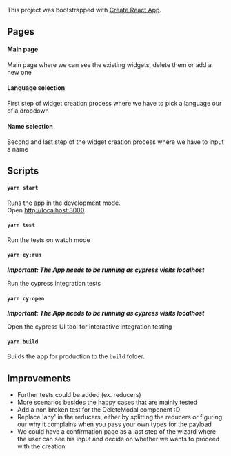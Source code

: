 This project was bootstrapped with [Create React App](https://github.com/facebook/create-react-app).

## Pages

#### Main page
Main page where we can see the existing widgets, delete them or add a new one

#### Language selection
First step of widget creation process where we have to pick a language our of a dropdown

#### Name selection
Second and last step of the widget creation process where we have to input a name

#### 
## Scripts

#### `yarn start`

Runs the app in the development mode.\
Open [http://localhost:3000](http://localhost:3000)

#### `yarn test`

Run the tests on watch mode

#### `yarn cy:run`

***Important: The App needs to be running as cypress visits localhost***

Run the cypress integration tests

#### `yarn cy:open`

***Important: The App needs to be running as cypress visits localhost***

Open the cypress UI tool for interactive integration testing

#### `yarn build`

Builds the app for production to the `build` folder.

## Improvements

- Further tests could be added (ex. reducers)
- More scenarios besides the happy cases that are mainly tested
- Add a non broken test for the DeleteModal component :D
- Replace 'any' in the reducers, either by splitting the reducers or figuring our why it complains when you pass your own types for the payload
- We could have a confirmation page as a last step of the wizard where the user can see his input and decide on whether we wants to proceed with the creation